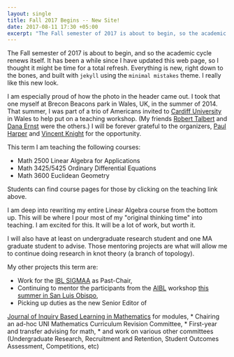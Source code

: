 ```yaml
---
layout: single
title: Fall 2017 Begins -- New Site!
date: 2017-08-11 17:30 +05:00
excerpt: "The Fall semester of 2017 is about to begin, so the academic cycle renews itself."
---
```


The Fall semester of 2017 is about to begin, and so the academic cycle renews
itself. It has been a while since I have updated this web page, so I thought
it might be time for a total refresh. Everything is new, right down to the
bones, and built with <code>jekyll</code> using the <code>minimal mistakes</code> theme. I really like this new look.

I am especially proud of how the photo in the header came out. I took that one
myself at Brecon Beacons park in Wales, UK, in the summer of 2014. That
summer, I was part of a trio of Americans invited to
<a href="https://www.cardiff.ac.uk">Cardiff University</a> in Wales
to help put on a teaching workshop. (My friends <a href="https://roberttalbert.org">Robert Talbert</a> and <a href="https://dcernst.github.io">Dana Ernst</a> were the others.) I will be
forever grateful to the organizers,
<a href="http://www.profpaulharper.com">Paul Harper</a>
and <a href="http://vknight.org">Vincent Knight</a> for the opportunity.

This term I am teaching the following courses:

 * Math 2500 Linear Algebra for Applications
 * Math 3425/5425 Ordinary Differential Equations
 * Math 3600 Euclidean Geometry

Students can find course pages for those by clicking on the teaching link above.


I am deep into rewriting my entire Linear Algebra course from the bottom up.
This will be where I pour most of my "original thinking time" into teaching. I
am excited for this. It will be a lot of work, but worth it.

I will also have at least on undergraduate research student and one MA graduate
student to advise. Those mentoring projects are what will allow me to continue
doing research in knot theory (a branch of topology).

My other projects this term are:

  * Work for the <a href="http://sigmaa.maa.org/ibl/">IBL SIGMAA</a> as Past-Chair,
  * Continuing to mentor the participants from the
  <a href="http://www.inquirybasedlearning.org">AIBL</a> workshop
  <a href="http://www.inquirybasedlearning.org/workshops/#/cpworkshop/">this summer in San Luis Obispo</a>,
  * Picking up duties as the new Senior Editor of
  <a href="http://jiblm.org">
  Journal of Inquiry Based Learning in Mathematics</a> for modules,
  * Chairing an ad-hoc UNI Mathematics Curriculum Revision Committee,
  * First-year and transfer advising for math,
  * and work on various other committees (Undergraduate Research, Recruitment and Retention, Student Outcomes Assessment, Competitions, etc)
